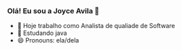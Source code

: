 ### Olá! Eu sou a Joyce Avila 👋

- 🔭 Hoje trabalho como Analista de qualiade de Software
- 📖 Estudando java
- 😄 Pronouns: ela/dela

